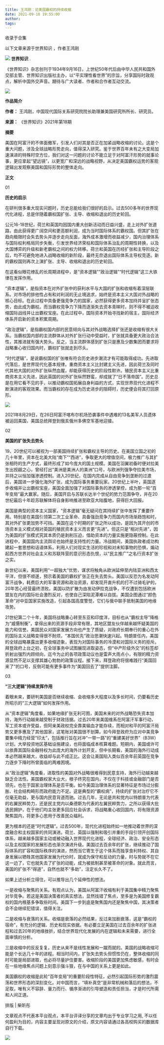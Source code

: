 ```yaml
---
title: 王鸿刚：论美国霸权的持续收缩
date: 2021-09-18 19:55:00
author: 
tags: 
---
```



收录于合集

以下文章来源于世界知识 ，作者王鸿刚

![](/images/522/2.png) **世界知识** .

《世界知识》杂志创刊于1934年9月16日，上世纪50年代后由中华人民共和国外交部主管、世界知识出版社主办，以“平实理性看世界”的宗旨，分享国际时政观点，解析中国外交声音。期待与广大读者、作者和合作者互动交流。

![](/images/522/3.gif)

  

**作品简介**

  

 **作者：** 王鸿刚，中国现代国际关系研究院院长助理兼美国研究所所长、研究员。

 **来源：** 《世界知识》2021年第18期

  

 **摘要**

  

美国在阿富汗的不体面撤军，引发人们对其是否正在加紧战略收缩的讨论。这是个重大问题，涉及全球战略形势走向，值得深入研究。鉴于世界百年未有之大变局加速演进的特殊时空方位，我们对这一问题的讨论不能立足于对阿富汗形势的就事论事，更应拿起“望远镜”，以更宽广和深远的战略视野，从决定美国霸权运势的客观逻辑出发观察美国和国际形势的整体走向。

  

 **正文**

  

01

 **历史的启示**

  

在研判很多重大现实问题时，历史总能给我们很好的启示。过去500多年的世界现代化进程，总是伴随着霸权国扩张、主导、收缩和退出的历史轮回。

  

公元16-18世纪，荷兰和英国均因国内重大创新活动而日益兴盛，走上对外扩张道路，由此获得更广阔空间和更高额利润，成为当时国际体系的霸权国。但其扩张在趋向极限时会失去势头并逐步走向反面，海外成本激增而收益减少，国内治理体系与国际权利格局同步失衡，引发世界经济荣枯和国际体系治乱的周期性转换，以及大国博弈的升级和新老霸权之间的权力转移。荷兰和英国在历经扩张和主导阶段之后，均不可避免地进入战略收缩的新阶段，最终无奈退出国际体系主导权竞逐。新的霸权国则再次上演扩张、主导、收缩和退出的历史轮回。

  

在这看似眼花缭乱的长周期进程中，是“资本逻辑”“政治逻辑”“时代逻辑”这三大铁律在发挥作用。

  

“资本逻辑”，是指资本在对外扩张中的获利水平与大国的扩张和收缩有着深层联系。对市场的排他性占有和对利润的无止境追求，始终是资本主义大国对外战略的核心目标。在此过程中具备更强竞争力的国家，必然获得更多资本加持并呈扩张态势，由此成为霸权。而当霸权竞争力下降而逐渐失去资本青睐时，则不得不被迫收缩国际战线并让出霸权宝座。在此过程中，国际资本开始寻找新的宿主，国际经济体系开启新的资本积累周期。

  

“政治逻辑”，是指霸权国内部的民意倾向与其对外战略选择扩张还是收缩有很大关系。当霸权国内部的主流群体从对外扩张行动中受益时，扩张就具备更大政治合法性，其推进就有强大势头。反之，当主流群体感到扩张只是惠及少数集团而要求将战略重心收归国内时，霸权扩张就走到尽头。

  

“时代逻辑”，是说霸权国的扩张唯有符合历史进步潮流才有可能取得成功。先进取代落后，是世界现代化基本规律。重商资本主义比封建主义先进，因此荷兰及同时代其他大国的对外扩张纵然血腥，却能获得历史的阶段性默许。殖民资本主义比重商资本主义先进，因此英国的对外扩张纵然野蛮，却成就了“日不落帝国”。历史总是在用它看不见的手，以推动霸权国拓展自身利益的方式，实现世界现代化进程不断演进的客观效果。而当霸权的存在成为历史进步的阻碍时，历史便会将其打回原形。

  

![](/images/522/4.jpeg)

2021年8月29日，在26日阿富汗喀布尔机场恐袭事件中遇难的13名美军人员遗体被运回美国，美国总统拜登到俄亥俄州多佛空军基地迎接。

  

02

 **美国的扩张失去势头**

  

19、20世纪可以被视为一部美国持续扩张和霸权主导的历史。在美国立国之初的几十年里，资本在北美大陆“南下”“西进”，争取更大的增值空间，极力推广与其扩张相符的生产方式，最终形成了如今庞大的国土规模。美国在羽翼初备时便对拉美生出觊觎之心，曾经打出“美洲是美洲人的美洲”口号，与欧洲列强争夺拉美市场，并持之以恒加强渗透控制。进入20世纪，在国内完成从自由竞争到垄断的过渡后，美国进一步强化海外扩张，成为国际事务重要玩家。20世纪上半叶，英国逐步收缩并让出霸权宝座，美国全面加强了对国际事务的渗透掌控，成为那一轮“百年变局”最大赢家。随后，美国开启与苏联长达半个世纪的势力范围争夺，并在20世纪最后十年趁苏联解体将自身影响推进至欧亚大陆腹地，获得巨大回报。

  

美国是典型的资本主义国家，“资本逻辑”毫无疑问在其持续扩张中发挥了重要作用。特别是在美国引领第二次工业革命、具备强劲竞争力而国内市场渐趋饱和时，其对外扩张更加势不可挡。美国在这个时期的扩张之所以成功，是因为其开创的市场资本主义模式相对英国的殖民资本主义而言更“先进”。但这只是“相对先进”，因为美国的扩张模式究其本质仍是剥削压迫，借助资本的力量实施更隐蔽控制。在此进程中，美国国内主流舆论也始终是支持性的力量。冷战期间，美国执政者成功构建起一套思想和话语体系，利用人们对现实生活的珍视和对未知事物的恐惧，煽动起西方世界对社会主义和苏联阵营的意识形态仇恨，以“民主推广”之名行资本扩张之实。

  

新世纪以来，美国利用“一超独大”优势，谋求将触角从欧洲延伸至内陆亚洲和西太平洋，但很不顺遂，预示着美国的霸权扩张正在失去势头。美国以反恐为名发动阿富汗战争，耗费巨大的军事资源和政治资源，却发现开直升机的打不过骑毛驴的，20年苦心经营最终溃败。美国以防扩散为由发动伊拉克战争，不仅遭到包括欧洲盟友在内的国际社会激烈反对，也使自己深陷泥潭难以自拔。美国企图通过“颜色革命”对中亚国家实施改造，引起各国高度警觉，它们与俄中联手抵制美国的地缘攻势。

  

21世纪第二个十年，美国将战略重心转至东亚和印度洋，目标也从“霸权主导”降格为“威慑制衡”，拿得出来的资源手段非常有限，其地区盟友伙伴越来越怀疑美国的能力和信誉。美国民众对国家发展方向也产生了质疑，对政府长期奉行的重心在外的国际主义战略变得很不耐烦，“本国优先”政治思潮快速兴起。特朗普任内，美国的全球战略暴露出更多收缩迹象，表现为对国际事务的冷漠和对国际义务的拒斥。拜登政府上台之初，在全球事务中试图展现进取姿态，但“中产阶级外交”的标签却折射出强烈内顾倾向，迄今为止的各项政策动议也是雷声大雨点小，有限的精力资源显然不足以支撑其雄心勃勃的政策议程。接下来，拜登政府将很难践行“美国回来了”的口号，反倒可能有更多事件为“美国回去了”提供注脚。

  

03

 **“三大逻辑”持续发挥作用**

  

着眼未来，要研判美国是否继续收缩、会收缩多大程度以及多长时间，仍要看历史所昭示的“三大逻辑”如何发挥作用。

  

从“资本逻辑”角度看，如果地缘扩张无利可图，美国未来的对外战略恐失资本加持，海外行动越来越受制于财政拮据。过去20年来美国维系在阿富汗军事行动，军工资本或许受益，但阿亲美政权完全靠美输血才能存续，而相对和平的阿富汗局势又更多惠及了其他国家，这笔账对美国很不划算。如今拜登政府为应对中美竞争要集中精力经营“印太”，包括推行旨在对冲“一带一路”的“重建美好世界”（B3W）计划，大举投资地区基础设施建设，也将面临成本核算难题。短期内，美国或许可以依靠其国际金融特权为此庞大的海外计划开支，但中长期看，美国的海外行动成本必然越来越大，收益却与此不成正比。这会让美国陷入类似百余年前英国在竞争力逐步下降时所曾面临的两难困境。

  

从“政治逻辑”角度看，进取性的美国对外战略很难得到民意支持，海外行动越来越缺乏合法性。美国霸权家大业大，根子终究在国内，不仅在于科技或金融部门是否领先，也在于国家治理体系是否平衡。如今美国治理体系的显著特征是市场过分膨胀、社会结构畸形而政府能力不足。这是典型的“霸权病”，持续的扩张对治疗它不仅毫无助益，更与国内民意背道而驰。过去几年，无论是共和党内以特朗普为代表的右翼民粹势力，还是民主党内以桑德斯为代表的左翼民粹势力，之所以获得大批选民拥护，在于他们均主张更多回应社会诉求，将战略重心收回国内，将有限资源聚焦国内，将更多心思用于改善民众福利。

  

更为根本的还是“时代逻辑”。过去500年，现代化进程始终如一地推动着世界的深度融合和主权国家的共同演进。荷兰、英国以强制和吸引并重的手段引领开创国际体系，越来越多国家主动或被动融入世界现代化进程，全球经济、政治、安全形态以及主权国家的发展形态也渐次演进升级。美国过去百余年的扩张，继续推动了国际体系的扩容和国际秩序的演进，然而当它寄生于这个体系而独享食利特权、其自身发展以牺牲其他国家发展为代价时，就成为保守和反动的力量，时与势就不在它这一边了，它也就失去了扩张的动能，成为被抵制甚至被革命的对象。就此而言，美国的扩张不“得道”，自然也就不“多助”，注定长久不了。

  

如果上述分析立得住，可以推导出几个延伸性的想法。

  

一是收缩与聚焦的关系。有观点认为，美国从阿富汗收缩有利于美国集中精力聚焦对华竞争。若这是美国决策者的真实想法，显然找错了焦点，至多是为美国修复霸权的国内根基多争取些时间。美国下一步到底是聚焦国内还是聚焦中国，其决策者会不会继续犯错误，值得关注。

  

二是收缩与衰落的关系。收缩是衰落的必然结果，反过来加剧衰落，这是“霸权的宿命”，有充分的逻辑、历史和现实依据。有必要立足美国在过去百余年的扩张进程和过去20年的地缘挫折，结合世界现代化发展的内在逻辑和未来需要，进行全面审慎的分析。

  

三是收缩中的反反复复。历史从来不是线性发展和一蹴而就的。美国的战略收缩可能是个长达几十年的进程。相当时间内，扩张失去势头但惯性仍在，整体收缩的同时可能是局部进取，也必将尽量护住要害。收缩阶段的美国更加焦虑敏感，有时会在一些地缘焦点问题上刻意示强斗狠，在与中国的关系上更是如此。

  

美国霸权的收缩是此轮“百年变局”的重要阶段性特征，必然引起国际形势的激烈震荡和世界形态的深刻变化。对中国而言，“填补真空”是非常机械和落后的想法，不足取，唯有义不容辞、量力而行、循序渐进的引导塑造和责任担当，才是时代所需和人间正道。

  

排版 | 柴昕彤  

文章观点不代表本平台观点，本平台评译分享的文章均出于专业学习之用, 不以任何盈利为目的，内容主要呈现对原文的介绍，原文内容请通过各高校购买的数据库自行下载。

![](/images/522/5.gif)

